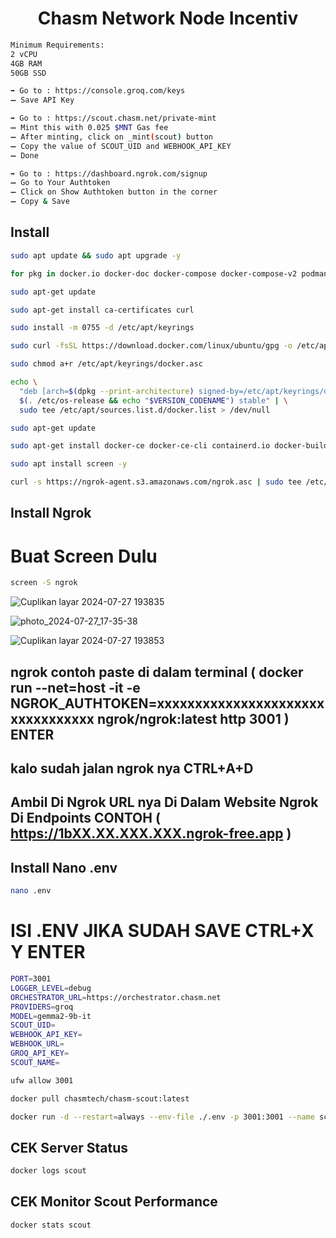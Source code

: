 <h1 align="center">Chasm Network Node Incentiv</h1> 

```bash
Minimum Requirements:
2 vCPU
4GB RAM
50GB SSD
```
```bash
➡️ Go to : https://console.groq.com/keys
➖ Save API Key
```
```bash
➡️ Go to : https://scout.chasm.net/private-mint
➖ Mint this with 0.025 $MNT Gas fee
➖ After minting, click on _mint(scout) button
➖ Copy the value of SCOUT_UID and WEBHOOK_API_KEY
➖ Done
```
```bash
➡️ Go to : https://dashboard.ngrok.com/signup
➖ Go to Your Authtoken
➖ Click on Show Authtoken button in the corner
➖ Copy & Save 
```
## Install
```bash
sudo apt update && sudo apt upgrade -y
```
```bash
for pkg in docker.io docker-doc docker-compose docker-compose-v2 podman-docker containerd runc; do sudo apt-get remove $pkg; done
```
```bash
sudo apt-get update
```
```bash
sudo apt-get install ca-certificates curl
```
```bash
sudo install -m 0755 -d /etc/apt/keyrings
```
```bash
sudo curl -fsSL https://download.docker.com/linux/ubuntu/gpg -o /etc/apt/keyrings/docker.asc
```
```bash
sudo chmod a+r /etc/apt/keyrings/docker.asc
```
```bash
echo \
  "deb [arch=$(dpkg --print-architecture) signed-by=/etc/apt/keyrings/docker.asc] https://download.docker.com/linux/ubuntu \
  $(. /etc/os-release && echo "$VERSION_CODENAME") stable" | \
  sudo tee /etc/apt/sources.list.d/docker.list > /dev/null
```
```bash
sudo apt-get update
```
```bash
sudo apt-get install docker-ce docker-ce-cli containerd.io docker-buildx-plugin docker-compose-plugin
```
```bash
sudo apt install screen -y
```
```bash
curl -s https://ngrok-agent.s3.amazonaws.com/ngrok.asc | sudo tee /etc/apt/trusted.gpg.d/ngrok.asc >/dev/null && echo "deb https://ngrok-agent.s3.amazonaws.com buster main" | sudo tee /etc/apt/sources.list.d/ngrok.list && sudo apt update && sudo apt install ngrok
```
## Install Ngrok
# Buat Screen Dulu 
```bash
screen -S ngrok
```


![Cuplikan layar 2024-07-27 193835](https://github.com/user-attachments/assets/ec5462e8-70cf-490a-abc9-75f47982cf70)

![photo_2024-07-27_17-35-38](https://github.com/user-attachments/assets/9077054e-efd5-4b0e-9fab-ccd201efc26d)

![Cuplikan layar 2024-07-27 193853](https://github.com/user-attachments/assets/701655b1-2f4c-453b-b4f7-da83649c8ae6)

## ngrok contoh paste di dalam terminal ( docker run --net=host -it -e NGROK_AUTHTOKEN=xxxxxxxxxxxxxxxxxxxxxxxxxxxxxxxxx ngrok/ngrok:latest http 3001 ) ENTER

## kalo sudah jalan ngrok nya CTRL+A+D

## Ambil Di Ngrok URL nya Di Dalam Website Ngrok Di Endpoints CONTOH ( https://1bXX.XX.XXX.XXX.ngrok-free.app )

## Install Nano .env
```bash
nano .env
```

# ISI .ENV JIKA SUDAH SAVE CTRL+X Y ENTER
```bash
PORT=3001
LOGGER_LEVEL=debug
ORCHESTRATOR_URL=https://orchestrator.chasm.net
PROVIDERS=groq
MODEL=gemma2-9b-it
SCOUT_UID=
WEBHOOK_API_KEY=
WEBHOOK_URL=
GROQ_API_KEY=
SCOUT_NAME=
```
```bash
ufw allow 3001
```
```bash
docker pull chasmtech/chasm-scout:latest
```
```bash
docker run -d --restart=always --env-file ./.env -p 3001:3001 --name scout chasmtech/chasm-scout
```
## CEK Server Status
```bash
docker logs scout
```
## CEK Monitor Scout Performance
```bash
docker stats scout
```
